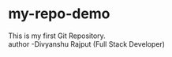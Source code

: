 # my-repo-demo
This is my first Git Repository.
<br>
author -Divyanshu Rajput (Full Stack Developer)

